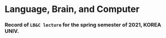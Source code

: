 # Language, Brain, and Computer
### Record of `LB&C lecture` for the spring semester of 2021, KOREA UNIV.